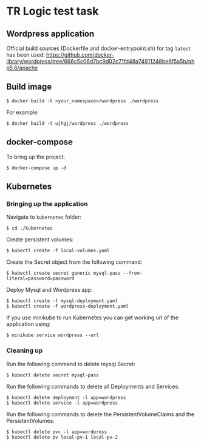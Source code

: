 # TR Logic test task

## Wordpress application

Official build sources (Dockerfile and docker-entrypoint.sh) for tag `latest` has been used:
https://github.com/docker-library/wordpress/tree/666c5c06d7bc9d02c71fd48a74911248be6f5a5b/php5.6/apache

## Build image

    $ docker build -t <your_namespace>/wordpress ./wordpress
    
For example:

    $ docker build -t ujhgj/wordpress ./wordpress
    
## docker-compose

To bring up the project:

    $ docker-compose up -d

## Kubernetes

### Bringing up the application

Navigate to `kubernetes` folder:

    $ cd ./kubernetes
    
Create persistent volumes:
 
    $ kubectl create -f local-volumes.yaml
    
Create the Secret object from the following command:

    $ kubectl create secret generic mysql-pass --from-literal=password=password
    
Deploy Mysql and Wordpress app:

    $ kubectl create -f mysql-deployment.yaml
    $ kubectl create -f wordpress-deployment.yaml
    
If you use minikube to run Kubernetes you can get working url of the application using:

    $ minikube service wordpress --url
    
### Cleaning up
    
Run the following command to delete mysql Secret:
    
    $ kubectl delete secret mysql-pass
    
Run the following commands to delete all Deployments and Services:
    
    $ kubectl delete deployment -l app=wordpress
    $ kubectl delete service -l app=wordpress
    
Run the following commands to delete the PersistentVolumeClaims and the PersistentVolumes:
    
    $ kubectl delete pvc -l app=wordpress
    $ kubectl delete pv local-pv-1 local-pv-2